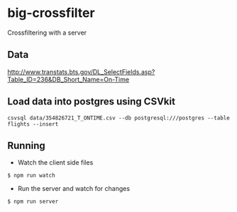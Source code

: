 # big-crossfilter

Crossfiltering with a server

## Data

http://www.transtats.bts.gov/DL_SelectFields.asp?Table_ID=236&DB_Short_Name=On-Time

## Load data into postgres using CSVkit

```
csvsql data/354826721_T_ONTIME.csv --db postgresql:///postgres --table flights --insert
```

## Running

* Watch the client side files
```
$ npm run watch
```

* Run the server and watch for changes
```
$ npm run server
```
